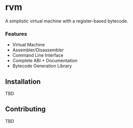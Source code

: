 # rvm
A simplistic virtual machine with a register-based bytecode.

### Features
- Virtual Machine
- Assembler/Disassembler
- Command Line Interface
- Complete ABI + Documentation
- Bytecode Generation Library

## Installation
TBD

## Contributing
TBD
